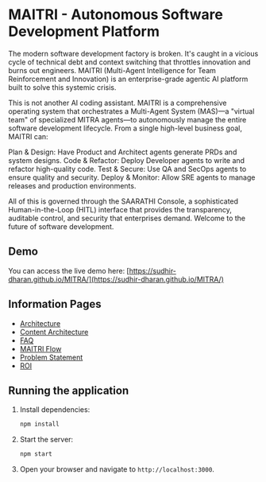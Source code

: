 # MAITRI - Autonomous Software Development Platform

The modern software development factory is broken. It's caught in a vicious cycle of technical debt and context switching that throttles innovation and burns out engineers. MAITRI (Multi-Agent Intelligence for Team Reinforcement and Innovation) is an enterprise-grade agentic AI platform built to solve this systemic crisis.

This is not another AI coding assistant. MAITRI is a comprehensive operating system that orchestrates a Multi-Agent System (MAS)—a "virtual team" of specialized MITRA agents—to autonomously manage the entire software development lifecycle. From a single high-level business goal, MAITRI can:

Plan & Design: Have Product and Architect agents generate PRDs and system designs.
Code & Refactor: Deploy Developer agents to write and refactor high-quality code.
Test & Secure: Use QA and SecOps agents to ensure quality and security.
Deploy & Monitor: Allow SRE agents to manage releases and production environments.

All of this is governed through the SAARATHI Console, a sophisticated Human-in-the-Loop (HITL) interface that provides the transparency, auditable control, and security that enterprises demand. Welcome to the future of software development.

## Demo

You can access the live demo here: [https://sudhir-dharan.github.io/MITRA/](https://sudhir-dharan.github.io/MITRA/)

## Information Pages

*   [Architecture](https://sudhir-dharan.github.io/MITRA/info/architecture.html)
*   [Content Architecture](https://sudhir-dharan.github.io/MITRA/info/content_arch.html)
*   [FAQ](https://sudhir-dharan.github.io/MITRA/info/faq.html)
*   [MAITRI Flow](https://sudhir-dharan.github.io/MITRA/info/MAITRI-flow.html)
*   [Problem Statement](https://sudhir-dharan.github.io/MITRA/info/problem.html)
*   [ROI](https://sudhir-dharan.github.io/MITRA/info/ROI.html)

## Running the application

1.  Install dependencies:
    ```bash
    npm install
    ```

2.  Start the server:
    ```bash
    npm start
    ```

3.  Open your browser and navigate to `http://localhost:3000`.